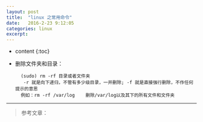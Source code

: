 ```yaml
---
layout: post
title:  "linux 之常用命令"
date:   2016-2-23 9:12:05
categories: linux
excerpt: 
---
```


* content
{:toc}

* 删除文件夹和目录： 

        (sudo) rm -rf 目录或者文件夹
         -r 就是向下递归，不管有多少级目录，一并删除; -f 就是直接强行删除，不作任何提示的意思
        例如：rm -rf /var/log    删除/var/log以及其下的所有文件和文件夹

        
---

> 参考文章：